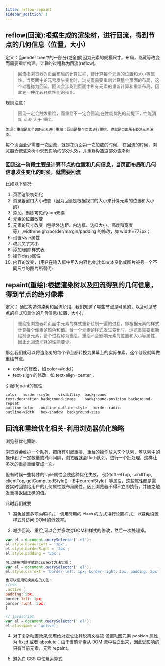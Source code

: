 ```yaml
---
title: reflow-repaint
sidebar_position: 1
---
```


## reflow(回流):根据生成的渲染树，进行回流，得到节点的几何信息（位置，大小）
定义：当render tree中的一部分(或全部)因为元素的规模尺寸，布局，隐藏等改变而需要重新构建。计算的过程称为回流(reflow)。

>回流指浏览器对页面布局的计算过程，即计算每个元素的位置和大小等属性。当页面中的元素发生变化时，浏览器需要重新计算整个页面的布局，这个过程称为回流。回流会涉及到页面中所有元素的重新计算和重新布局，因此是一种比较耗费性能的操作。


规则注意：
> 回流一定会触发重绘，而重绘不一定会回流;在性能优先的前提下，性能消耗 回流 大于 重绘。
```
体现：重绘是某个DOM元素进行重绘；回流是整个页面进行重排，也就是页面所有DOM元素渲染。
```
每个页面至少需要一次回流，就是在页面第一次加载的时候。 在回流的时候，浏览器会使渲染树中受到影响的部分失效，并重新构造这部分渲染树

### 回流这一阶段主要是计算节点的位置和几何信息，当页面布局和几何信息发生变化的时候，就需要回流

比如以下情况:
1. 页面渲染初始化
2. 浏览器窗口大小改变（因为回流是根据视口的大小来计算元素的位置和大小的）
3. 添加、删除可见的dom元素
4. 元素的位置改变
5. 元素的尺寸改变（包括外边距、内边框、边框大小、高度和宽度等）,width/height/border/margin/padding 的修改，如 width=778px；
6. 设置style属性
7. 改变文字大小
8. 添加/删除样式表
9. 操作class属性
10. 内容的改变，(用户在输入框中写入内容也会,比如文本变化或图片被另一个不同尺寸的图片所替代)

## repaint(重绘):根据渲染树以及回流得到的几何信息，得到节点的绝对像素
定义：
通过构造渲染树和回流阶段，我们知道了哪些节点是可见的，以及可见节点的样式和具体的几何信息(位置、大小)，

>重绘指浏览器将页面中元素的样式重新绘制一遍的过程，即根据元素的样式计算每个像素的颜色和值。当一个元素的样式发生变化时，浏览器需要重新绘制该元素，这个过程称为重绘。重绘不会影响元素的位置和大小等属性，因此比回流消耗的性能要少。

那么我们就可以将渲染树的每个节点都转换为屏幕上的实际像素，这个阶段就叫做重绘节点。

* color 的修改，如 color=#ddd；
* text-align 的修改，如 text-align=center；

引起Repaint的属性:
```
color	border-style	visibility	background
text-decoration	background-image	background-position	background-repeat
outline-color	outline	outline-style	border-radius
outline-width	box-shadow	background-size
```

## 回流和重绘优化相关-利用浏览器优化策略
浏览器优化策略:

浏览器会维护一个队列，把所有引起重排、重绘的操作放入这个队列，等队列中的操作到了一定数量或时间间隔，浏览器就会flush队列，进行一个批处理。这样让多次的重排重绘变成一次。

但有时候一些特殊的style属性会使这种优化失效。
例如offsetTop, scrollTop, clientTop, getComputedStyle()（IE中currentStyle）等属性，这些属性都是需要实时回馈给用户的几何属性或布局属性，因此浏览器不得不立即执行，并随之触发重排返回正确的值。

此时我们就要
1. 避免设置多项内联样式：使用常用的 class 的方式进行设置样式，以避免设置样式时访问 DOM 的低效率。

2. 减少回流、重绘,可以合并多次对DOM和样式的修改，然后一次处理掉。  
``` javascript
var el = document.querySelector('.el');
el.style.borderLeft = '1px';
el.style.borderRight = '2px';
el.style.padding = '5px';

可以使用内联样式的cssText方法实现：
var el = document.querySelector('.el');
el.style.cssText = 'border-left: 1px; border-right: 2px; padding: 5px';

也可以使用切换类名的方法：
//css
.active {
padding: 5px;
border-left: 1px;
border-right: 2px;
}

// javascript
var el = document.querySelector('.el');
el.className = 'active';
```

4. 对于复杂动画效果,使用绝对定位让其脱离文档流
设置动画元素 position 属性为 fixed 或者 absolute：由于当前元素从 DOM 流中独立出来，因此受影响的只有当前元素，元素 repaint。

3. 避免在 CSS 中使用运算式